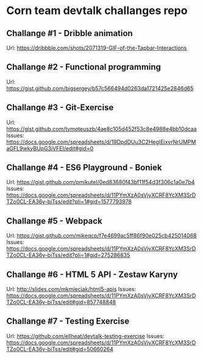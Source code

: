 # Corn team devtalk challanges repo

## Challange #1 - Dribble animation
Url: https://dribbble.com/shots/2071319-GIF-of-the-Tapbar-Interactions

## Challange #2 - Functional programming
Url: https://gist.github.com/bigsergey/b57c566494d0263da1721425e2846d65

## Challange #3 - Git-Exercise
Url: https://gist.github.com/tymoteuszb/4ae8c105d452f53c8e4988e4bb10dcaa
Issues: https://docs.google.com/spreadsheets/d/19DpdDUu3C2HegIEjxvrNrUMPMaGFL9wkyBUpG3iVFEI/edit#gid=0

## Challange #4 - ES6 Playground - Boniek
Url: https://gist.github.com/pmikutel/0ed83680f43bf11f54d3f306c1a0e7b4
Issues: https://docs.google.com/spreadsheets/d/11PYmXzA0sVjyXCRF8YcXM3SrDTZo0CL-EA36y-biTss/edit?pli=1#gid=1577793978

## Challange #5 - Webpack
Url: https://gist.github.com/mikeqcp/f7e4699ac5ff86f90e025cb425014068
Issues: https://docs.google.com/spreadsheets/d/11PYmXzA0sVjyXCRF8YcXM3SrDTZo0CL-EA36y-biTss/edit?pli=1#gid=275286835

## Challange #6 - HTML 5 API - Zestaw Karyny
Url: http://slides.com/mkmieciak/html5-apis
Issues: https://docs.google.com/spreadsheets/d/11PYmXzA0sVjyXCRF8YcXM3SrDTZo0CL-EA36y-biTss/edit#gid=857748848

## Challange #7 - Testing Exercise
Url: https://github.com/ellheat/devtalk-testing-exercise
Issues: https://docs.google.com/spreadsheets/d/11PYmXzA0sVjyXCRF8YcXM3SrDTZo0CL-EA36y-biTss/edit#gid=50660264

